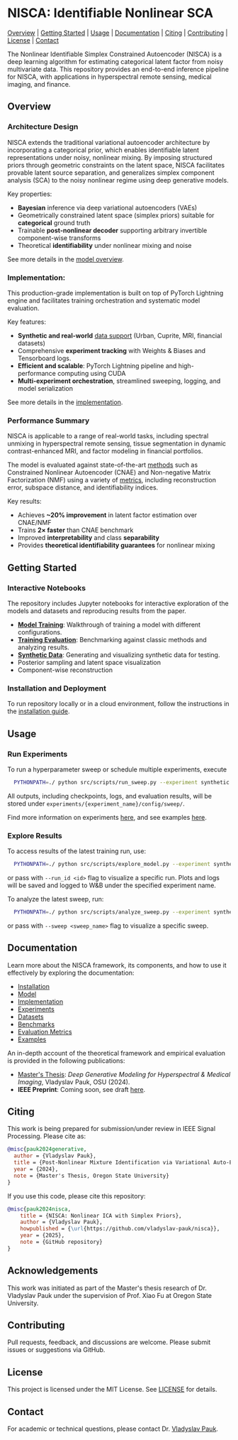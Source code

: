 # NISCA: Identifiable Nonlinear SCA

[Overview](#overview) | 
[Getting Started](#getting-started) |
[Usage](#usage) |
[Documentation](#documentation) |
[Citing](#citing) |
[Contributing](#contributing) |
[License](#license) |
[Contact](#contact)

The Nonlinear Identifiable Simplex Constrained Autoencoder (NISCA) is a deep learning algorithm for estimating categorical latent factor from noisy multivariate data.
This repository provides an end-to-end inference pipeline for NISCA, with applications in hyperspectral remote sensing, medical imaging, and finance.

[//]: # (It includes comprehensive [documentation]&#40;docs/index.md&#41;, reproducible experiment [configurations]&#40;docs/configuration.md&#41;, and interactive [notebooks]&#40;#usage&#41; for demonstration and analysis.  )

[//]: # (This codebase delivers a modular, scalable, and production-ready implementation of the NISCA model.  )


[//]: # (The model leverages variational inference with simplex-constrained latent priors to enable interpretable and theoretically identifiable representations under nonlinear mixing and observational noise. )

[//]: # (This package provides an end-to-end implementation of the NISCA framework.)

[//]: # (- Provides unsupervised latent source separation under nonlinear mixing and noise.)

[//]: # (- Trains deep generative models with interpretable latent representations using simplex constraints.)

[//]: # (- Enables theoretical identifiability for nonlinear ICA settings.)

[//]: # (- Scalable training pipeline with CUDA acceleration and full experiment tracking.)

[//]: # (Welcome to )
[//]: # (This repository provides a production-grade implementation of NISCA — a deep generative framework for modeling multivariate data with categorical priors.)
[//]: # (Designed for unsupervised source separation, if finds most prominent applications in hyperspectral remote sensing, medical imaging &#40;e.g., DCE-MRI&#41;, and financial data modeling.)
[//]: # (a probabilistic model for spectral and multi-channel images.)

[//]: # (# Project Overview: NISCA)

[//]: # (**NISCA &#40;Nonlinear Identifiable Simplex Component Analysis&#41;** is a deep generative framework for unsupervised latent source separation in high-dimensional imaging data. It is designed to disentangle structured latent sources under nonlinear mixing and observational noise, with applications in:)

[//]: # ()
[//]: # (- Hyperspectral remote sensing)

[//]: # (- Dynamic contrast-enhanced MRI)

[//]: # (- Financial time series modeling)

[//]: # ()
[//]: # (The method extends the variational autoencoder &#40;VAE&#41; framework by introducing:)

[//]: # (- Simplex-constrained latent priors &#40;Dirichlet, Logistic-Normal&#41;)

[//]: # (- Invertible nonlinear decoders for post-nonlinear mixtures)

[//]: # (- Identifiability and interpretability under theoretical guarantees)

[//]: # (, aimed at latent source identification.)

[//]: # (It is designed for both research and applied settings, particularly in domains such as hyperspectral remote sensing and dynamic medical imaging &#40;e.g., DCE-MRI&#41;.)

[//]: # (Designed for scalability and modularity, the codebase supports high-performance CUDA-accelerated training and inference and structured experiment orchestration.)

[//]: # (flexible experimentation with model architectures, training configurations, and datasets.)

[//]: # (The framework is designed for scalability and modularity, allowing for easy experimentation with different model architectures and configurations or datasets.)

[//]: # (This repository contains a production-grade implementation, along with exhaustive documentation, and demonstration notebooks.)

[//]: # (Welcome to **NISCA** — a deep generative modeling framework for multivariate data with categorical latent structure and source separation under nonlinear mixing.  )

[//]: # (The framework is designed for both research and applied settings, particularly in domains such as **hyperspectral remote sensing** and **dynamic medical imaging** &#40;e.g., DCE-MRI&#41;.)

[//]: # (Built with scalability and modularity in mind, the codebase supports flexible experimentation with alternative model architectures, training configurations, and datasets.)



[//]: # (The framework is designed to support flexible experimentation across a range of model architectures, training regimes, and datasets.)
[//]: # (It supports both hyperspectral and medical data formats, includes synthetic simulation pipelines, and uses structured experiment tracking.)


[//]: # (## Highlights)
[//]: # (- **Variational autoencoders** with simplex-constrained latent priors &#40;Dirichlet, Logistic-Normal&#41;)
[//]: # (- **Post-nonlinear decoder** supporting arbitrary invertible transforms)
[//]: # (- **Synthetic + real-world** data support &#40;Urban, Cuprite, MRI, financial datasets&#41;)
[//]: # (- **Multi-experiment orchestration**, WandB logging, sweeping, and GCP/Docker compatibility)
[//]: # (- **Metrics for identifiability and recovery**: subspace distance, Amari index, mutual info, etc.)

[//]: # (This repository provides the full codebase, configurations, data utilities, and evaluation framework for **NISCA**, a probabilistic model for **nonlinear, unsupervised source separation** in high-dimensional imaging data, such as hyperspectral images and DCE-MRI scans.)
[//]: # ()
[//]: # (The model is based on a constrained variational autoencoder framework with geometric priors &#40;e.g., Dirichlet&#41; and nonlinear decoders, achieving **identifiable and interpretable latent representations** even in complex post-nonlinear mixtures.)


[//]: # (geometric priors, e.g. Dirichlet, and nonlinear decoders)
[//]: # (complex post-nonlinear mixtures)
[//]: # (tissue and material separation from high-dimensional imaging data)


[//]: # (- [Contact]&#40;#contact&#41;)

## Overview

### Architecture Design
NISCA extends the traditional variational autoencoder architecture by incorporating a categorical prior, which enables identifiable latent representations under noisy, nonlinear mixing.
By imposing structured priors through geometric constraints on the latent space, NISCA facilitates provable latent source separation, and generalizes simplex component analysis (SCA) to the noisy nonlinear regime using deep generative models.


Key properties:
- **Bayesian** inference via deep variational autoencoders (VAEs)
- Geometrically constrained latent space (simplex priors) suitable for **categorical** ground truth
- Trainable **post-nonlinear decoder** supporting arbitrary invertible component-wise transforms
- Theoretical **identifiability** under nonlinear mixing and noise

See more details in the [model overview](docs/model.md).

### Implementation:

This production-grade implementation is built on top of PyTorch Lightning engine and facilitates training orchestration and systematic model evaluation.

Key features:
- **Synthetic and real-world** [data support](docs/datasets.md) (Urban, Cuprite, MRI, financial datasets)
- Comprehensive **experiment tracking** with Weights & Biases and Tensorboard logs.
- **Efficient and scalable**: PyTorch Lightning pipeline and high-performance computing using CUDA
- **Multi-experiment orchestration**, streamlined sweeping, logging, and model serialization

See more details in the [implementation](docs/implementation.md).

[//]: # (- **Modular and scalable** PyTorch Lightning pipeline, integrated with Docker for cloud deployment)
[//]: # (- **Metrics for identifiability and parameter recovery**: subspace distance, Amari index, mutual info, etc.)

[//]: # (### Technological Stack)
[//]: # (- **PyTorch Lightning** for training and evaluation)
[//]: # (- **Weights & Biases &#40;W&B&#41;** for logging)
[//]: # (- **NumPy**, **Matplotlib**, **Scikit-learn**)
[//]: # (- **Docker** + **GCP** compatibility)
[//]: # (- **Configurable JSON experiments**)
[//]: # (- Optional **CUDA** acceleration)

### Performance Summary

NISCA is applicable to a range of real-world tasks, including spectral unmixing in hyperspectral remote sensing, tissue segmentation in dynamic contrast-enhanced MRI, and factor modeling in financial portfolios. 

The model is evaluated against state-of-the-art [methods](docs/benchmarks.md) such as Constrained Nonlinear Autoencoder (CNAE) and Non-negative Matrix Factorization (NMF) using a variety of [metrics](docs/metrics.md), including reconstruction error, subspace distance, and identifiability indices.

[//]: # (Model evaluation is performed on synthetic and real-world datasets, including hyperspectral images &#40;Urban, Cuprite&#41; and DCE-MRI scans, and )

Key results:
- Achieves **~20% improvement** in latent factor estimation over CNAE/NMF
- Trains **2× faster** than CNAE benchmark
- Improved **interpretability** and class **separability**
- Provides **theoretical identifiability guarantees** for nonlinear mixing

[//]: # (The model achieves:)
[//]: # (- 2× faster training convergence with constrained latent space)
[//]: # (- Recovers **interpretable** latent factors)
[//]: # (- Strong generalization to unseen imaging samples)

## Getting Started

### Interactive Notebooks
The repository includes Jupyter notebooks for interactive exploration of the models and datasets and reproducing results from the paper.

[//]: # (Explore interactive Jupyter notebooks covering a range of topics from training to model evaluation and visualization, as well as some experiments.&#41;)

- [**Model Training**](notebooks/model_training.ipynb): Walkthrough of training a model with different configurations.
- [**Training Evaluation**](notebooks/quantitative_evaluation.ipynb): Benchmarking against classic methods and analyzing results. 
- [**Synthetic Data**](notebooks/mixture_model.ipynb): Generating and visualizing synthetic data for testing.
- Posterior sampling and latent space visualization
- Component-wise reconstruction

[//]: # (- Quantitative evaluation and benchmark comparisons)
[//]: # (- Model training walkthrough)
[//]: # (- Posterior sampling and latent space visualization)
[//]: # (Sweep summary and performance evaluation)
[//]: # (Available in notebooks/ and notebooks/figures/.)

### Installation and Deployment

To run repository locally or in a cloud environment, follow the instructions in the [installation guide](docs/installation.md).

## Usage

### Run Experiments

To run a hyperparameter sweep or schedule multiple experiments, execute

```bash
  PYTHONPATH=./ python src/scripts/run_sweep.py --experiment synthetic --sweep test_run
```

All outputs, including checkpoints, logs, and evaluation results, will be stored under `experiments/{experiment_name}/config/sweep/`.

Find more information on experiments [here](nisca.wiki/experiments), and see examples [here](docs/examples.md).
### Explore Results

To access results of the latest training run, use:

```bash
  PYTHONPATH=./ python src/scripts/explore_model.py --experiment synthetic
```
or pass with `--run_id <id>` flag to visualize a specific run.
Plots and logs will be saved and logged to W&B under the specified experiment name.


To analyze the latest sweep, run:

```bash
  PYTHONPATH=./ python src/scripts/analyze_sweep.py --experiment synthetic
```
or pass with `--sweep <sweep_name>` flag to visualize a specific sweep.

## Documentation

[//]: # (For more details refer to [documentation]&#40;docs/index.md&#41;.)

Learn more about the NISCA framework, its components, and how to use it effectively by exploring the documentation:

- [Installation](installation.md)
- [Model](model.md)
- [Implementation](implementation.md)
- [Experiments](experiments.md)
- [Datasets](datasets.md)
- [Benchmarks](benchmarks.md)
- [Evaluation Metrics](metrics.md)
- [Examples](examples.md)

An in-depth account of the theoretical framework and empirical evaluation is provided in the following publications:

- [Master's Thesis](pubs/thesis.pdf): *Deep Generative Modeling for Hyperspectral & Medical Imaging*, Vladyslav Pauk, OSU (2024).
- **IEEE Preprint**: Coming soon, see draft [here](pubs/preprint.pdf).



## Citing

This work is being prepared for submission/under review in IEEE Signal Processing.
Please cite as: 
```bibtex
@misc{pauk2024generative,
  author = {Vladyslav Pauk},
  title = {Post-Nonlinear Mixture Identification via Variational Auto-Encoding},
  year = {2024},
  note = {Master's Thesis, Oregon State University}
}
```

If you use this code, please cite this repository:
```bibtex
@misc{pauk2024nisca,
    title = {NISCA: Nonlinear ICA with Simplex Priors},
    author = {Vladyslav Pauk},
    howpublished = {\url{https://github.com/vladyslav-pauk/nisca}},
    year = {2025},
    note = {GitHub repository}
}
```


## Acknowledgements

This work was initiated as part of the Master's thesis research of Dr. Vladyslav Pauk under the supervision of Prof. Xiao Fu at Oregon State University.


[//]: # (## Contact)

[//]: # ()
[//]: # (- **Author**: Dr. Vladyslav Pauk  )

[//]: # (- **Email**: [paukvp@gmail.com]&#40;mailto:paukvp@gmail.com&#41;  )

[//]: # (- **Website**: [linkedin.com/vladyslav-pauk]&#40;https://www.linkedin.com/in/vladyslav-pauk&#41;)


## Contributing

Pull requests, feedback, and discussions are welcome. Please submit issues or suggestions via GitHub.


## License

This project is licensed under the MIT License. See [LICENSE](LICENSE) for details.

## Contact

For academic or technical questions, please contact Dr. [Vladyslav Pauk](mailto:paukvp@gmail.com).